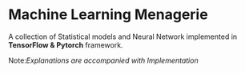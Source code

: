 # Machine Learning Menagerie

A collection of Statistical models and Neural Network implemented in **TensorFlow & Pytorch** framework.

Note:*Explanations are accompanied with Implementation*
